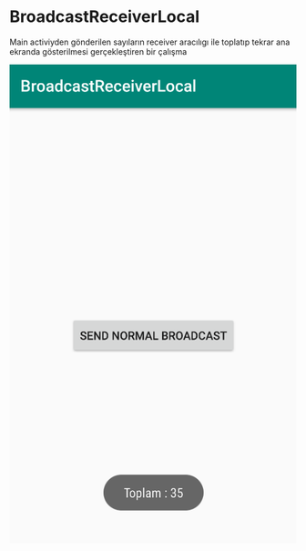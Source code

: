 # BroadcastReceiverLocal

Main activiyden gönderilen sayıların receiver aracılıgı ile toplatıp tekrar ana ekranda gösterilmesi gerçekleştiren bir çalışma

![alt text](https://github.com/ihaydinn/BroadcastReceiverLocal/blob/master/local.png)
